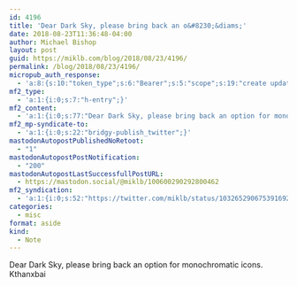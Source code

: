 ```yaml
---
id: 4196
title: 'Dear Dark Sky, please bring back an o&#8230;&diams;'
date: 2018-08-23T11:36:48-04:00
author: Michael Bishop
layout: post
guid: https://miklb.com/blog/2018/08/23/4196/
permalink: /blog/2018/08/23/4196/
micropub_auth_response:
  - 'a:8:{s:10:"token_type";s:6:"Bearer";s:5:"scope";s:19:"create update media";s:2:"me";s:18:"https://miklb.com/";s:9:"issued_by";s:45:"https://miklb.com/wp-json/indieauth/1.0/token";s:9:"client_id";s:21:"https://quill.p3k.io/";s:9:"issued_at";i:1534892116;s:4:"user";i:1;s:13:"last_accessed";i:1535038608;}'
mf2_type:
  - 'a:1:{i:0;s:7:"h-entry";}'
mf2_content:
  - 'a:1:{i:0;s:77:"Dear Dark Sky, please bring back an option for monochromatic icons. Kthanxbai";}'
mf2_mp-syndicate-to:
  - 'a:1:{i:0;s:22:"bridgy-publish_twitter";}'
mastodonAutopostPublishedNoRetoot:
  - "1"
mastodonAutopostPostNotification:
  - "200"
mastodonAutopostLastSuccessfullPostURL:
  - https://mastodon.social/@miklb/100600290292800462
mf2_syndication:
  - 'a:1:{i:0;s:52:"https://twitter.com/miklb/status/1032652906753916928";}'
categories:
  - misc
format: aside
kind:
  - Note
---
```

<div class="e-content">
Dear Dark Sky, please bring back an option for monochromatic icons. Kthanxbai
</div>